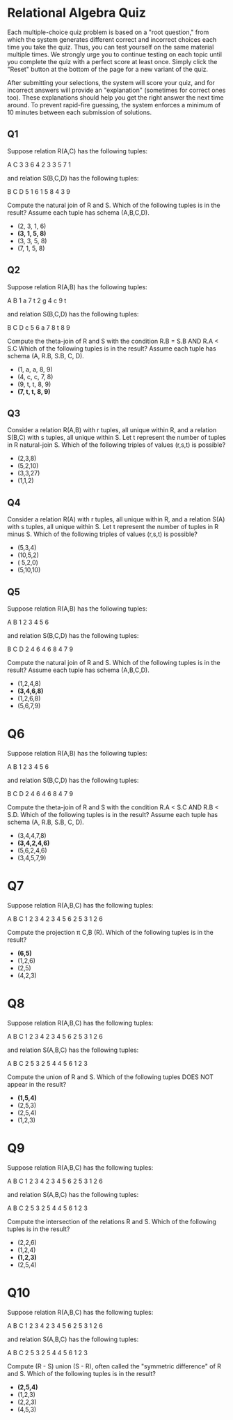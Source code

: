 # Relational Algebra Quiz


Each multiple-choice quiz problem is based on a "root question," from which the system generates different correct and incorrect choices each time you take the quiz. Thus, you can test yourself on the same material multiple times. We strongly urge you to continue testing on each topic until you complete the quiz with a perfect score at least once. Simply click the "Reset" button at the bottom of the page for a new variant of the quiz.

After submitting your selections, the system will score your quiz, and for incorrect answers will provide an "explanation" (sometimes for correct ones too). These explanations should help you get the right answer the next time around. To prevent rapid-fire guessing, the system enforces a minimum of 10 minutes between each submission of solutions.

## Q1 

Suppose relation R(A,C) has the following tuples:

A	C
3	3
6	4
2	3
3	5
7	1

and relation S(B,C,D) has the following tuples:

B	C	D
5	1	6
1	5	8
4	3	9

Compute the natural join of R and S. Which of the following tuples is in the result? Assume each tuple has schema (A,B,C,D).

- (2, 3, 1, 6)
- **(3, 1, 5, 8)**
- (3, 3, 5, 8)
- (7, 1, 5, 8)

## Q2

Suppose relation R(A,B) has the following tuples:

A	B
1	a
7	t
2	g
4	c
9	t

and relation S(B,C,D) has the following tuples:

B	C	D
c	5	6
a	7	8
t	8	9

Compute the theta-join of R and S with the condition R.B = S.B AND R.A < S.C Which of the following tuples is in the result? Assume each tuple has schema (A, R.B, S.B, C, D).

- (1, a, a, 8, 9)
- (4, c, c, 7, 8)
- (9, t, t, 8, 9)
- **(7, t, t, 8, 9)**

## Q3

Consider a relation R(A,B) with r tuples, all unique within R, and a relation S(B,C) with s tuples, all unique within S. Let t represent the number of tuples in R natural-join S. Which of the following triples of values (r,s,t) is possible?

- (2,3,8)
- (5,2,10)
- (3,3,27)
- (1,1,2)

## Q4 

Consider a relation R(A) with r tuples, all unique within R, and a relation S(A) with s tuples, all unique within S. Let t represent the number of tuples in R minus S. Which of the following triples of values (r,s,t) is possible?

- (5,3,4)
- (10,5,2)
- ( 5,2,0)
- (5,10,10)

## Q5

Suppose relation R(A,B) has the following tuples:

A	B
1	2
3	4
5	6

and relation S(B,C,D) has the following tuples:

B	C	D
2	4	6
4	6	8
4	7	9

Compute the natural join of R and S. Which of the following tuples is in the result? Assume each tuple has schema (A,B,C,D).

- (1,2,4,8)
- **(3,4,6,8)**
- (1,2,6,8)
- (5,6,7,9)

# Q6

Suppose relation R(A,B) has the following tuples:

A	B
1	2
3	4
5	6

and relation S(B,C,D) has the following tuples:

B	C	D
2	4	6
4	6	8
4	7	9

Compute the theta-join of R and S with the condition R.A < S.C AND R.B < S.D. Which of the following tuples is in the result? Assume each tuple has schema (A, R.B, S.B, C, D).

- (3,4,4,7,8)
- **(3,4,2,4,6)**
- (5,6,2,4,6)
- (3,4,5,7,9)

# Q7 

Suppose relation R(A,B,C) has the following tuples:

A	B	C
1	2	3
4	2	3
4	5	6
2	5	3
1	2	6

Compute the projection π C,B (R). Which of the following tuples is in the result?

- **(6,5)**
- (1,2,6)
- (2,5)
- (4,2,3)

# Q8

Suppose relation R(A,B,C) has the following tuples:

A	B	C
1	2	3
4	2	3
4	5	6
2	5	3
1	2	6

and relation S(A,B,C) has the following tuples:

A	B	C
2	5	3
2	5	4
4	5	6
1	2	3

Compute the union of R and S. Which of the following tuples DOES NOT appear in the result?

- **(1,5,4)**
- (2,5,3)
- (2,5,4)
- (1,2,3)

# Q9 

Suppose relation R(A,B,C) has the following tuples:

A	B	C
1	2	3
4	2	3
4	5	6
2	5	3
1	2	6

and relation S(A,B,C) has the following tuples:

A	B	C
2	5	3
2	5	4
4	5	6
1	2	3

Compute the intersection of the relations R and S. Which of the following tuples is in the result?

- (2,2,6)
- (1,2,4)
- **(1,2,3)**
- (2,5,4)

# Q10

Suppose relation R(A,B,C) has the following tuples:

A	B	C
1	2	3
4	2	3
4	5	6
2	5	3
1	2	6

and relation S(A,B,C) has the following tuples:

A	B	C
2	5	3
2	5	4
4	5	6
1	2	3

Compute (R - S) union (S - R), often called the "symmetric difference" of R and S. Which of the following tuples is in the result?

- **(2,5,4)**
- (1,2,3)
- (2,2,3)
- (4,5,3)